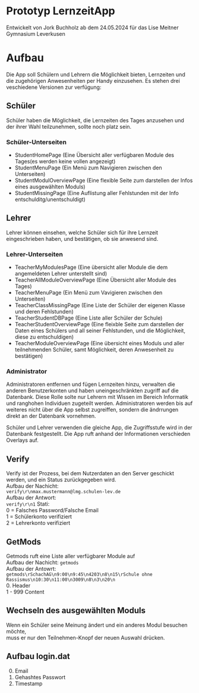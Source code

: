 # Prototyp LernzeitApp
Entwickelt von Jork Buchholz ab dem 24.05.2024 für das Lise Meitner Gymnasium Leverkusen
# Aufbau
Die App soll Schülern und Lehrern die Möglichkeit bieten, Lernzeiten und die zugehörigen Anwesenheiten per Handy einzusehen.
Es stehen drei veschiedene Versionen zur verfügung:
## Schüler
Schüler haben die Möglichkeit, die Lernzeiten des Tages anzusehen und der ihrer Wahl teilzunehmen, sollte noch platz sein.
### Schüler-Unterseiten
- StudentHomePage          (Eine Übersicht aller verfügbaren Module des Tages(es werden keine vollen angezeigt)
- StudentMenuPage          (Ein Menü zum Navigieren zwischen den Unterseiten)
- StudentModulOverviewPage (Eine flexible Seite zum darstellen der Infos eines ausgewählten Moduls)
- StudentMissingPage       (Eine Auflistung aller Fehlstunden mit der Info entschulditg/unentschuldigt)
## Lehrer
Lehrer können einsehen, welche Schüler sich für ihre Lernzeit eingeschrieben haben,
und bestätigen, ob sie anwesend sind.
### Lehrer-Unterseiten
- TeacherMyModulesPage       (Eine übersicht aller Module die dem angemeldeten Lehrer unterstellt sind)
- TeacherAllModuleOverviewPage  (Eine Übersicht aller Module des Tages)
- TeacherMenuPage            (Ein Menü zum Vavigieren zwischen den Unterseiten)
- TeacherClassMissingPage    (Eine Liste der Schüler der eigenen Klasse und deren Fehlstunden)
- TeacherStudentDBPage       (Eine Liste aller Schüler der Schule)
- TeacherStudentOverviewPage (Eine fleixble Seite zum darstellen der Daten eines Schülers und all seiner Fehlstunden, und die Möglichkeit, diese zu entschuldigen)
- TeacherModuleOverviewPage  (Eine übersicht eines Moduls und aller teilnehmenden Schüler, samt Möglichkeit, deren Anwesenheit zu bestätigen)
### Administrator
Administratoren entfernen und fügen Lernzeiten hinzu, verwalten die anderen Benutzerkonten und haben uneingeschränkten zugriff auf die Datenbank.
Diese Rolle solte nur Lehrern mit Wissen im Bereich Informatik und ranghohen Individuen zugeteilt werden.
Administratoren werden bis auf weiteres nicht über die App selbst zugreiffen, sondern die ändrrungen direkt an der Datenbank vornehmen.

Schüler und Lehrer verwenden die gleiche App, die Zugriffsstufe wird in der Datenbank festgestellt. Die App ruft anhand der Informationen verschieden Overlays auf.

## Verify
Verify ist der Prozess, bei dem Nutzerdaten an den Server geschickt werden, und ein Status zurückgegeben wird.  
Aufbau der Nachicht:  
```verify\r\nmax.mustermann@lmg.schulen-lev.de```  
Aufbau der Antwort:  
```verify\r\n1```
Stati:  
0 = Falsches Password/Falsche Email  
1 = Schülerkonto verifiziert  
2 = Lehrerkonto  verifiziert   
## GetMods
Getmods ruft eine Liste aller verfügbarer Module auf  
Aufbau der Nachicht:
```getmods```  
Aufbau der Antowrt:  
```getmods\rSchachAG\n9:00\n9:45\n4203\n8\n15\rSchule ohne Rassismus\n10:30\n11:00\n3009\n8\n3\n20\n```  
0.      Header  
1 - 999 Content  
## Wechseln des ausgewählten Moduls
Wenn ein Schüler seine Meinung ändert und ein anderes Modul besuchen möchte,  
muss er nur den Teilnehmen-Knopf der neuen Auswahl drücken.
## Aufbau login.dat
0. Email
1. Gehashtes Passwort
2. Timestamp
